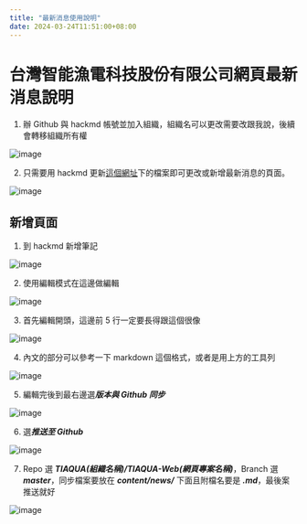 ```yaml
---
title: "最新消息使用說明"
date: 2024-03-24T11:51:00+08:00
---
```


# 台灣智能漁電科技股份有限公司網頁最新消息說明

1. 辦 Github 與 hackmd 帳號並加入組織，組織名可以更改需要改跟我說，後續會轉移組織所有權

![image](https://hackmd.io/_uploads/SJl5_TpR6.png)

2. 只需要用 hackmd 更新[這個網址](https://github.com/TIAQUA/TIAQUA-Web/tree/master/content/news)下的檔案即可更改或新增最新消息的頁面。

![image](https://hackmd.io/_uploads/r1TOYaTCT.png)


## 新增頁面

1. 到 hackmd 新增筆記

![image](https://hackmd.io/_uploads/rJRoKT6AT.png)

2. 使用編輯模式在這邊做編輯

![image](https://hackmd.io/_uploads/rk6Q56aAp.png)

3. 首先編輯開頭，這邊前 5 行一定要長得跟這個很像

![image](https://hackmd.io/_uploads/Hydn36TA6.png)

4. 內文的部分可以參考一下 markdown 這個格式，或者是用上方的工具列

![image](https://hackmd.io/_uploads/rydepp6Ra.png)

5. 編輯完後到最右邊選***版本與 Github 同步***

![image](https://hackmd.io/_uploads/B1wCq6a0p.png)

6. 選***推送至 Github***

![image](https://hackmd.io/_uploads/SyZQjaT0T.png)

7. Repo 選 ***TIAQUA(組織名稱)/TIAQUA-Web(網頁專案名稱)***，Branch 選 ***master***，同步檔案要放在 ***content/news/*** 下面且附檔名要是 ***.md***，最後案推送就好

![image](https://hackmd.io/_uploads/Bk7U0pTC6.png)

